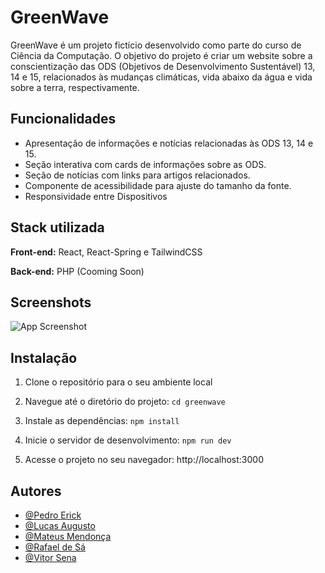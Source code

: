 
# GreenWave

GreenWave é um projeto fictício desenvolvido como parte do curso de Ciência da Computação. O objetivo do projeto é criar um website sobre a conscientização das ODS (Objetivos de Desenvolvimento Sustentável) 13, 14 e 15, relacionados às mudanças climáticas, vida abaixo da água e vida sobre a terra, respectivamente.


## Funcionalidades

- Apresentação de informações e notícias relacionadas às ODS 13, 14 e 15.
- Seção interativa com cards de informações sobre as ODS.
- Seção de notícias com links para artigos relacionados.
- Componente de acessibilidade para ajuste do tamanho da fonte.
- Responsividade entre Dispositivos


## Stack utilizada

**Front-end:** React, React-Spring e TailwindCSS

**Back-end:** PHP (Cooming Soon)



## Screenshots

![App Screenshot](greenwave-screenshot.png)


## Instalação

1. Clone o repositório para o seu ambiente local

2. Navegue até o diretório do projeto: ```cd greenwave```

3. Instale as dependências: ```npm install```

4. Inicie o servidor de desenvolvimento: ```npm run dev```

5. Acesse o projeto no seu navegador: http://localhost:3000

    
## Autores

- [@Pedro Erick](https://www.github.com/Azzasp)
- [@Lucas Augusto](#)
- [@Mateus Mendonça](#)
- [@Rafael de Sá](#)
- [@Vitor Sena](#)

